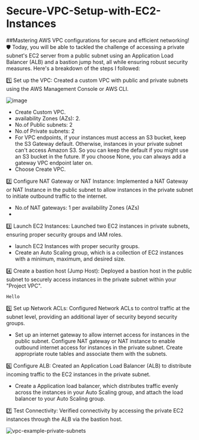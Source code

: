 # Secure-VPC-Setup-with-EC2-Instances

##Mastering AWS VPC configurations for secure and efficient networking! 🛡️ Today, you will be able to tackled the challenge of accessing a private subnet's EC2 server from a public subnet using an Application Load Balancer (ALB) and a bastion jump host, all while ensuring robust security measures. Here's a breakdown of the steps I followed:

1️⃣ Set up the VPC: Created a custom VPC with public and private subnets using the AWS Management Console or AWS CLI.

 ![image](https://github.com/Sthatikonda8161/Secure-VPC-Setup-with-EC2-Instances/assets/136583514/e5bb69ca-8a48-4812-9236-244cf65ffc12)

- Create Custom VPC.
- availability Zones (AZs): 2.
- No.of Public subnets: 2
- No.of Private subnets: 2
- For VPC endpoints, if your instances must access an S3 bucket, keep the S3 Gateway default. Otherwise, instances in your private subnet can't access Amazon S3. So you can keep the default if you might use an S3 bucket in the future. If you choose None, you can always add a gateway VPC endpoint later on.
- Choose Create VPC.

2️⃣ Configure NAT Gateway or NAT Instance: Implemented a NAT Gateway or NAT Instance in the public subnet to allow instances in the private subnet to initiate outbound traffic to the internet.

- No.of NAT gateways: 1 per availability Zones (AZs)
- 
  
3️⃣ Launch EC2 Instances: Launched two EC2 instances in private subnets, ensuring proper security groups and IAM roles.

- launch EC2 Instances with proper security groups.
- Create an Auto Scaling group, which is a collection of EC2 instances with a minimum, maximum, and desired size. 

4️⃣ Create a bastion host (Jump Host): Deployed a bastion host in the public subnet to securely access instances in the private subnet within your "Project VPC".
```
Hello
```

5️⃣ Set up Network ACLs: Configured Network ACLs to control traffic at the subnet level, providing an additional layer of security beyond security groups.

- Set up an internet gateway to allow internet access for instances in the public subnet. Configure NAT gateway or NAT instance to enable outbound internet access for instances in the private subnet. Create appropriate route tables and associate them with the subnets.

6️⃣ Configure ALB: Created an Application Load Balancer (ALB) to distribute incoming traffic to the EC2 instances in the private subnet.

- Create a Application load balancer, which distributes traffic evenly across the instances in your Auto Scaling group, and attach the load balancer to your Auto Scaling group.

7️⃣ Test Connectivity: Verified connectivity by accessing the private EC2 instances through the ALB via the bastion host.

![vpc-example-private-subnets](https://github.com/Sthatikonda8161/Secure-VPC-Setup-with-EC2-Instances/assets/136583514/9795a659-f368-447c-8959-f09331a527c6)

